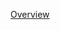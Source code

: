 [Overview](https://github.com/masumahmedeesha/DataScience/blob/master/Assignment%20Solution/Overview.csv)
